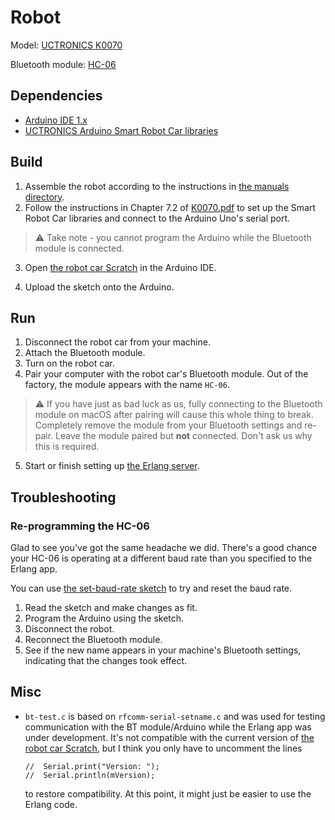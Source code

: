 # Robot

Model: [UCTRONICS K0070](https://www.uctronics.com/wiki/(SKU:_K0069_/K0070)Smart-Robot-Car-Arduino)

Bluetooth module: [HC-06](https://components101.com/wireless/hc-06-bluetooth-module-pinout-datasheet)

## Dependencies

- [Arduino IDE 1.x](https://www.arduino.cc/en/software#legacy-ide-18x)
- [UCTRONICS Arduino Smart Robot Car libraries](https://github.com/UCTRONICS/Smart-Robot-Car-Arduino)

## Build

1. Assemble the robot according to the instructions in [the manuals directory](./K0070%20Manuals).
2. Follow the instructions in Chapter 7.2 of [K0070.pdf](./K0070%20Manuals/K0070.pdf) to set up the Smart Robot Car libraries and connect to the Arduino Uno's serial port.

> ⚠️ Take note - you cannot program the Arduino while the Bluetooth module is connected.

3. Open [the robot car Scratch](./Smart_Robot_Car_K0070_scratch/Smart_Robot_Car_K0070_scratch.ino) in the Arduino IDE.

4. Upload the sketch onto the Arduino.

## Run

1. Disconnect the robot car from your machine.
2. Attach the Bluetooth module.
3. Turn on the robot car.
4. Pair your computer with the robot car's Bluetooth module. Out of the factory, the module appears with the name `HC-06`.

> ⚠️ If you have just as bad luck as us, fully connecting to the Bluetooth module on macOS after pairing will cause this whole thing to break. Completely remove the module from your Bluetooth settings and re-pair. Leave the module paired but **not** connected. Don't ask us why this is required.

5. Start or finish setting up [the Erlang server](../cluecon_drives_car/README.md).

## Troubleshooting

### Re-programming the HC-06

Glad to see you've got the same headache we did. There's a good chance your HC-06 is operating at a different baud rate than you specified to the Erlang app.

You can use [the set-baud-rate sketch](./set-baud-rate/set-baud-rate.ino) to try and reset the baud rate.

1. Read the sketch and make changes as fit.
2. Program the Arduino using the sketch.
3. Disconnect the robot.
4. Reconnect the Bluetooth module.
5. See if the new name appears in your machine's Bluetooth settings, indicating that the changes took effect.

## Misc

- `bt-test.c` is based on `rfcomm-serial-setname.c` and was used for testing communication with the BT module/Arduino while the Erlang app was under development. It's not compatible with the current version of [the robot car Scratch](./Smart_Robot_Car_K0070_scratch/Smart_Robot_Car_K0070_scratch.ino), but I think you only have to uncomment the lines

      //  Serial.print("Version: ");
      //  Serial.println(mVersion);

  to restore compatibility. At this point, it might just be easier to use the Erlang code.
